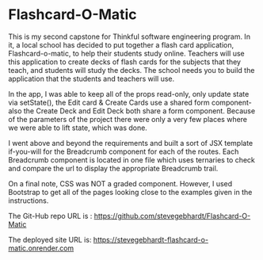 # Flashcard-O-Matic

This is my second capstone for Thinkful software engineering program.
In it, a local school has decided to put together a flash card application, Flashcard-o-matic, to help their students study online. Teachers will use this application to create decks of flash cards for the subjects that they teach, and students will study the decks. The school needs you to build the application that the students and teachers will use.

In the app, I was able to keep all of the props read-only, only update state via setState(), the Edit card & Create Cards use a shared form component-also the Create Deck and Edit Deck both share a form component.
Because of the parameters of the project there were only a very few places where we were able to lift state, which was done.

I went above and beyond the requirements and built a sort of JSX template if-you-will for the Breadcrumb component for each of the routes. Each Breadcrumb component is located in one file which uses ternaries to check and compare the url to display the appropriate Breadcrumb trail.

On a final note, CSS was NOT a graded component. However, I used Bootstrap to get all of the pages looking close to the examples given in the instructions.

The Git-Hub repo URL is :
https://github.com/stevegebhardt/Flashcard-O-Matic

The deployed site URL is:
https://stevegebhardt-flashcard-o-matic.onrender.com
